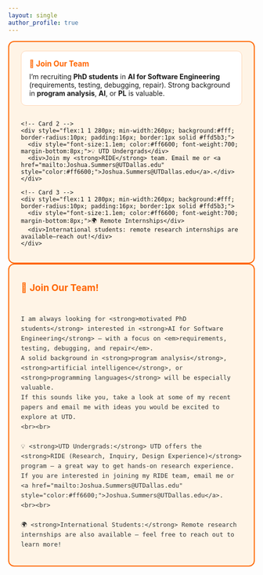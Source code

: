 ```yaml
---
layout: single
author_profile: true
---
```






<div style="background:#fff4e6; border:2px solid #ff6600; border-radius:12px; padding:18px 24px;">
  <div style="display:flex; gap:16px; align-items:stretch; flex-wrap:wrap;">
    <!-- Card 1 -->
    <div style="flex:1 1 280px; min-width:260px; background:#fff; border-radius:10px; padding:16px; border:1px solid #ffd5b3;">
      <div style="font-size:1.1em; color:#ff6600; font-weight:700; margin-bottom:8px;">🚀 Join Our Team</div>
      <div>I’m recruiting <strong>PhD students</strong> in <strong>AI for Software Engineering</strong> (requirements, testing, debugging, repair). Strong background in <strong>program analysis</strong>, <strong>AI</strong>, or <strong>PL</strong> is valuable.</div>
    </div>

    <!-- Card 2 -->
    <div style="flex:1 1 280px; min-width:260px; background:#fff; border-radius:10px; padding:16px; border:1px solid #ffd5b3;">
      <div style="font-size:1.1em; color:#ff6600; font-weight:700; margin-bottom:8px;">💡 UTD Undergrads</div>
      <div>Join my <strong>RIDE</strong> team. Email me or <a href="mailto:Joshua.Summers@UTDallas.edu" style="color:#ff6600;">Joshua.Summers@UTDallas.edu</a>.</div>
    </div>

    <!-- Card 3 -->
    <div style="flex:1 1 280px; min-width:260px; background:#fff; border-radius:10px; padding:16px; border:1px solid #ffd5b3;">
      <div style="font-size:1.1em; color:#ff6600; font-weight:700; margin-bottom:8px;">🌍 Remote Internships</div>
      <div>International students: remote research internships are available—reach out!</div>
    </div>
  </div>
</div>



<div style="background-color:#fff4e6; border-radius:12px; padding:18px 24px; border:2px solid #ff6600; line-height:1.6; font-weight:500; font-size:1.05em; color:#333;">
  <p>
    <span style="font-size:1.3em; color:#ff6600;">🚀 <strong>Join Our Team!</strong></span><br><br>

    I am always looking for <strong>motivated PhD students</strong> interested in <strong>AI for Software Engineering</strong> — with a focus on <em>requirements, testing, debugging, and repair</em>.  
    A solid background in <strong>program analysis</strong>, <strong>artificial intelligence</strong>, or <strong>programming languages</strong> will be especially valuable.  
    If this sounds like you, take a look at some of my recent papers and email me with ideas you would be excited to explore at UTD.
    <br><br>

    💡 <strong>UTD Undergrads:</strong> UTD offers the <strong>RIDE (Research, Inquiry, Design Experience)</strong> program — a great way to get hands-on research experience.  
    If you are interested in joining my RIDE team, email me or <a href="mailto:Joshua.Summers@UTDallas.edu" style="color:#ff6600;">Joshua.Summers@UTDallas.edu</a>.
    <br><br>

    🌍 <strong>International Students:</strong> Remote research internships are also available — feel free to reach out to learn more!
  </p>
</div>




